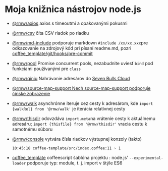 # Moja knižnica nástrojov node.js

* [@rmw/axios](//www.npmjs.com/package/@rmw/axios) axios s timeoutmi a opakovanými pokusmi
* [@rmw/csv](//www.npmjs.com/package/@rmw/csv) číta CSV riadok po riadku
* [@rmw/md-include](//www.npmjs.com/package/@rmw/console) podporuje markdown `#include /xx/xx.xxx`pre odkazovanie na zdrojový kód pri písaní readme.md, pozri [coffee_template/git/hooks/pre-commit](//github.com/rmw-lib/coffee_template/blob/master/.direnv/git/hooks/pre-commit)
* [@rmw/pool](//www.npmjs.com/package/@rmw/pool) Promise concurrent pools, nezabudnite uviesť `bind` pod funkciami používanými pre `class`
* [@rmw/qiniu](//www.npmjs.com/package/@rmw/qiniu) Nahrávanie adresárov do [Seven Bulls Cloud](//www.qiniu.com)
* [@rmw/source-map-support Nech source-map-support podporuje čínske zobrazenie](//github.com/evanw/node-source-map-support/issues/301)
* [@rmw/walk](//www.npmjs.com/package/@rmw/walk) asynchrónne iteruje cez cesty k adresárom, kde `import {walkRel} from '@rmw/walk'` je iterácia relatívnej cesty
* [@rmw/thisdir](//www.npmjs.com/package/@rmw/walk) odovzdáva `import.meta`na vrátenie cesty k aktuálnemu adresáru; `import {thisfile} from '@rmw/thisdir'` vracia cestu k samotnému súboru
* [@rmw/console](//www.npmjs.com/package/@rmw/console) vytvára čísla riadkov výstupnej konzoly (takto)
  
  ```
  10:45:18 coffee-template/src/index.coffee:11 › 1
  ```
  
* [coffee_template](//github.com/rmw-lib/coffee_template) coffeescript šablóna projektu : node.js' `--experimental-loader` podporuje typ: module, t. j. import v štýle ES6